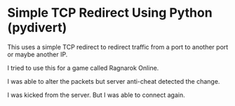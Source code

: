 # Simple TCP Redirect Using Python (pydivert)

This uses a simple TCP redirect to redirect traffic from a port to another port or maybe another IP.

I tried to use this for a game called Ragnarok Online.

I was able to alter the packets but server anti-cheat detected the change.

I was kicked from the server. But I was able to connect again.